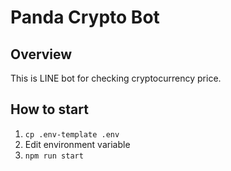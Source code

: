 # Panda Crypto Bot

## Overview
This is LINE bot for checking cryptocurrency price.

## How to start
1. `cp .env-template .env`
2. Edit environment variable
3. `npm run start`
